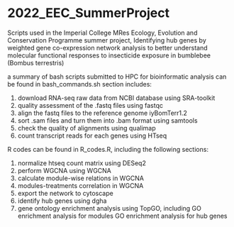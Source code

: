 # 2022_EEC_SummerProject
Scripts used in the Imperial College MRes Ecology, Evolution and Conservation Programme summer project,
Identifying hub genes by weighted gene co-expression network analysis to better understand molecular functional responses to insecticide exposure in bumblebee (Bombus terrestris)

a summary of bash scripts submitted to HPC for bioinformatic analysis can be found in bash_commands.sh
section includes:
1. download RNA-seq raw data from NCBI database using SRA-toolkit
2. quality assessment of the .fastq files using fastqc
3. align the fastq files to the reference genome iyBomTerr1.2
4. sort .sam files and turn them into .bam format using samtools
5. check the quality of alignments using qualimap
6. count transcript reads for each genes using HTseq

R codes can be found in R_codes.R, including the following sections:
1. normalize htseq count matrix using DESeq2
2. perform WGCNA using WGCNA
3. calculate module-wise relations in WGCNA
4. modules-treatments correlation in WGCNA
5. export the network to cytoscape
6. identify hub genes using dgha
7. gene ontology enrichment analysis using TopGO, including
        GO enrichment analysis for modules
        GO enrichment analysis for hub genes
